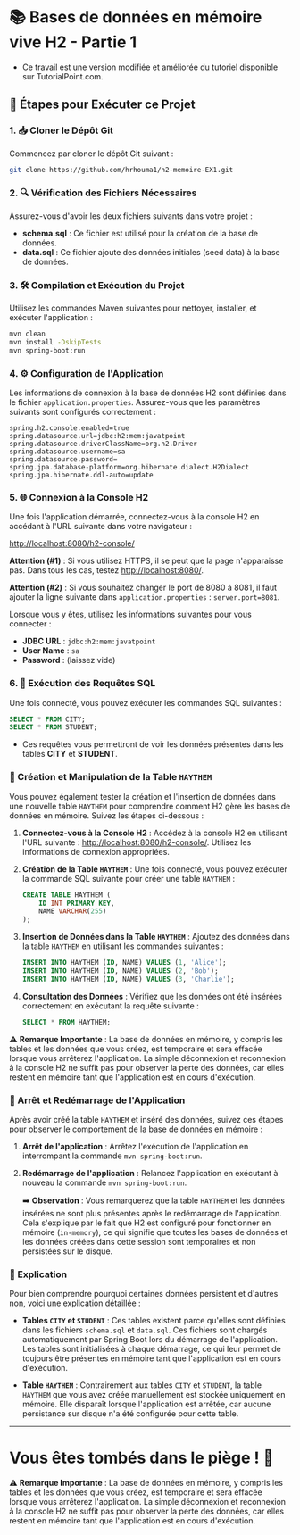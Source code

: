 # 📚 Bases de données en mémoire vive H2 - Partie 1

- Ce travail est une version modifiée et améliorée du tutoriel disponible sur TutorialPoint.com.

## 🚀 Étapes pour Exécuter ce Projet

### 1. 📥 Cloner le Dépôt Git

Commencez par cloner le dépôt Git suivant :

```bash
git clone https://github.com/hrhouma1/h2-memoire-EX1.git
```

### 2. 🔍 Vérification des Fichiers Nécessaires

Assurez-vous d'avoir les deux fichiers suivants dans votre projet :

- **schema.sql** : Ce fichier est utilisé pour la création de la base de données.
- **data.sql** : Ce fichier ajoute des données initiales (seed data) à la base de données.

### 3. 🛠️ Compilation et Exécution du Projet

Utilisez les commandes Maven suivantes pour nettoyer, installer, et exécuter l'application :

```bash
mvn clean
mvn install -DskipTests
mvn spring-boot:run
```

### 4. ⚙️ Configuration de l'Application

Les informations de connexion à la base de données H2 sont définies dans le fichier `application.properties`. Assurez-vous que les paramètres suivants sont configurés correctement :

```properties
spring.h2.console.enabled=true
spring.datasource.url=jdbc:h2:mem:javatpoint
spring.datasource.driverClassName=org.h2.Driver
spring.datasource.username=sa
spring.datasource.password=
spring.jpa.database-platform=org.hibernate.dialect.H2Dialect
spring.jpa.hibernate.ddl-auto=update
```

### 5. 🌐 Connexion à la Console H2

Une fois l'application démarrée, connectez-vous à la console H2 en accédant à l'URL suivante dans votre navigateur :

[http://localhost:8080/h2-console/](http://localhost:8080/h2-console/)

**Attention (#1)** : Si vous utilisez HTTPS, il se peut que la page n'apparaisse pas. Dans tous les cas, testez [http://localhost:8080/](http://localhost:8080/).

**Attention (#2)** : Si vous souhaitez changer le port de 8080 à 8081, il faut ajouter la ligne suivante dans `application.properties` : `server.port=8081`.

Lorsque vous y êtes, utilisez les informations suivantes pour vous connecter :

- **JDBC URL** : `jdbc:h2:mem:javatpoint`
- **User Name** : `sa`
- **Password** : (laissez vide)

### 6. 🔎 Exécution des Requêtes SQL

Une fois connecté, vous pouvez exécuter les commandes SQL suivantes :

```sql
SELECT * FROM CITY;
SELECT * FROM STUDENT;
```

- Ces requêtes vous permettront de voir les données présentes dans les tables **CITY** et **STUDENT**.

### 🎯 Création et Manipulation de la Table `HAYTHEM`

Vous pouvez également tester la création et l'insertion de données dans une nouvelle table `HAYTHEM` pour comprendre comment H2 gère les bases de données en mémoire. Suivez les étapes ci-dessous :

1. **Connectez-vous à la Console H2** : Accédez à la console H2 en utilisant l'URL suivante : [http://localhost:8080/h2-console/](http://localhost:8080/h2-console/). Utilisez les informations de connexion appropriées.

2. **Création de la Table `HAYTHEM`** : Une fois connecté, vous pouvez exécuter la commande SQL suivante pour créer une table `HAYTHEM` :

   ```sql
   CREATE TABLE HAYTHEM (
       ID INT PRIMARY KEY,
       NAME VARCHAR(255)
   );
   ```

3. **Insertion de Données dans la Table `HAYTHEM`** : Ajoutez des données dans la table `HAYTHEM` en utilisant les commandes suivantes :

   ```sql
   INSERT INTO HAYTHEM (ID, NAME) VALUES (1, 'Alice');
   INSERT INTO HAYTHEM (ID, NAME) VALUES (2, 'Bob');
   INSERT INTO HAYTHEM (ID, NAME) VALUES (3, 'Charlie');
   ```

4. **Consultation des Données** : Vérifiez que les données ont été insérées correctement en exécutant la requête suivante :

   ```sql
   SELECT * FROM HAYTHEM;
   ```

⚠️ **Remarque Importante** : La base de données en mémoire, y compris les tables et les données que vous créez, est temporaire et sera effacée lorsque vous arrêterez l'application. La simple déconnexion et reconnexion à la console H2 ne suffit pas pour observer la perte des données, car elles restent en mémoire tant que l'application est en cours d'exécution.

### 🔄 Arrêt et Redémarrage de l'Application

Après avoir créé la table `HAYTHEM` et inséré des données, suivez ces étapes pour observer le comportement de la base de données en mémoire :

1. **Arrêt de l'application** : Arrêtez l'exécution de l'application en interrompant la commande `mvn spring-boot:run`.

2. **Redémarrage de l'application** : Relancez l'application en exécutant à nouveau la commande `mvn spring-boot:run`.

   ➡️ **Observation** : Vous remarquerez que la table `HAYTHEM` et les données insérées ne sont plus présentes après le redémarrage de l'application. Cela s'explique par le fait que H2 est configuré pour fonctionner en mémoire (`in-memory`), ce qui signifie que toutes les bases de données et les données créées dans cette session sont temporaires et non persistées sur le disque.

### 📝 Explication

Pour bien comprendre pourquoi certaines données persistent et d'autres non, voici une explication détaillée :

- **Tables `CITY` et `STUDENT`** : Ces tables existent parce qu'elles sont définies dans les fichiers `schema.sql` et `data.sql`. Ces fichiers sont chargés automatiquement par Spring Boot lors du démarrage de l'application. Les tables sont initialisées à chaque démarrage, ce qui leur permet de toujours être présentes en mémoire tant que l'application est en cours d'exécution.

- **Table `HAYTHEM`** : Contrairement aux tables `CITY` et `STUDENT`, la table `HAYTHEM` que vous avez créée manuellement est stockée uniquement en mémoire. Elle disparaît lorsque l'application est arrêtée, car aucune persistance sur disque n'a été configurée pour cette table.

---

# Vous êtes tombés dans le piège ! 🎯

⚠️ **Remarque Importante** : La base de données en mémoire, y compris les tables et les données que vous créez, est temporaire et sera effacée lorsque vous arrêterez l'application. La simple déconnexion et reconnexion à la console H2 ne suffit pas pour observer la perte des données, car elles restent en mémoire tant que l'application est en cours d'exécution.
